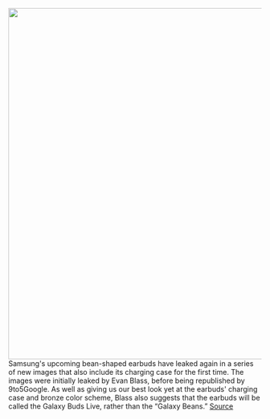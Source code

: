 <img src='https://cdn.vox-cdn.com/thumbor/HxnojHSq69jumBrY44xu6Tk3GEk=/0x0:5196x3464/1200x800/filters:focal(2183x1317:3013x2147)/cdn.vox-cdn.com/uploads/chorus_image/image/67040067/EchbBR0XYAEdZ8f.0.jpg' width='700px' /><br/>
Samsung's upcoming bean-shaped earbuds have leaked again in a series of new images that also include its charging case for the first time. The images were initially leaked by Evan Blass, before being republished by 9to5Google. As well as giving us our best look yet at the earbuds' charging case and bronze color scheme, Blass also suggests that the earbuds will be called the Galaxy Buds Live, rather than the “Galaxy Beans.”
<a href='https://www.theverge.com/2020/7/10/21319734/samsung-galaxy-buds-live-true-wireless-earbuds-bean-shaped-unpacked'> Source <a/>